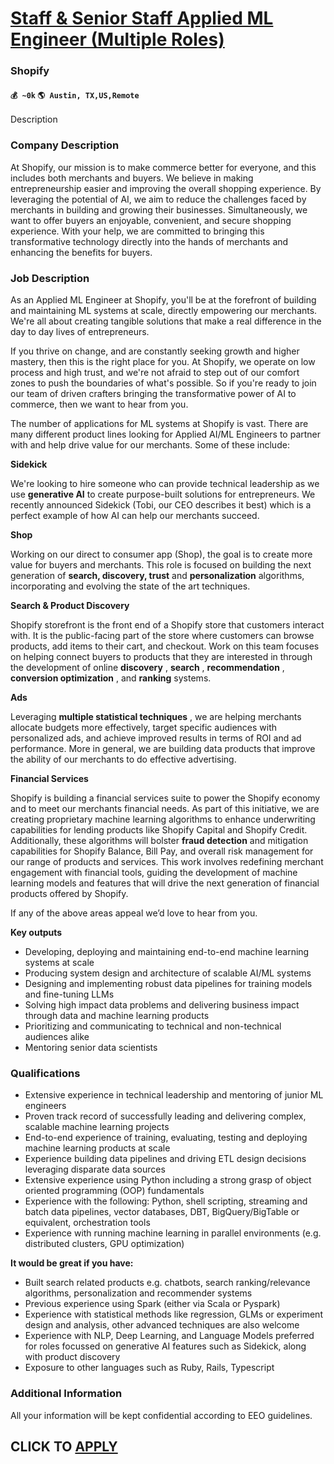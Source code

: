 # [Staff & Senior Staff Applied ML Engineer (Multiple Roles)](https://www.remotewlb.com/apply/staff-senior-staff-applied-ml-engineer-multiple-roles-80226)  
### Shopify  
#### `💰 ~0k` `🌎 Austin, TX,US,Remote`  

Description

### Company Description

At Shopify, our mission is to make commerce better for everyone, and this includes both merchants and buyers. We believe in making entrepreneurship easier and improving the overall shopping experience. By leveraging the potential of AI, we aim to reduce the challenges faced by merchants in building and growing their businesses. Simultaneously, we want to offer buyers an enjoyable, convenient, and secure shopping experience. With your help, we are committed to bringing this transformative technology directly into the hands of merchants and enhancing the benefits for buyers.

### Job Description

As an Applied ML Engineer at Shopify, you'll be at the forefront of building and maintaining ML systems at scale, directly empowering our merchants. We're all about creating tangible solutions that make a real difference in the day to day lives of entrepreneurs.

If you thrive on change, and are constantly seeking growth and higher mastery, then this is the right place for you. At Shopify, we operate on low process and high trust, and we're not afraid to step out of our comfort zones to push the boundaries of what's possible. So if you're ready to join our team of driven crafters bringing the transformative power of AI to commerce, then we want to hear from you.

The number of applications for ML systems at Shopify is vast. There are many different product lines looking for Applied AI/ML Engineers to partner with and help drive value for our merchants. Some of these include:

 **Sidekick**

We're looking to hire someone who can provide technical leadership as we use **generative AI** to create purpose-built solutions for entrepreneurs. We recently announced Sidekick (Tobi, our CEO describes it best) which is a perfect example of how AI can help our merchants succeed.

 **Shop**

Working on our direct to consumer app (Shop), the goal is to create more value for buyers and merchants. This role is focused on building the next generation of **search, discovery, trust** and **personalization** algorithms, incorporating and evolving the state of the art techniques.

**Search & Product Discovery**

Shopify storefront is the front end of a Shopify store that customers interact with. It is the public-facing part of the store where customers can browse products, add items to their cart, and checkout. Work on this team focuses on helping connect buyers to products that they are interested in through the development of online **discovery** , **search** , **recommendation** , **conversion optimization** , and **ranking** systems.

 **Ads**

Leveraging **multiple statistical techniques** , we are helping merchants allocate budgets more effectively, target specific audiences with personalized ads, and achieve improved results in terms of ROI and ad performance. More in general, we are building data products that improve the ability of our merchants to do effective advertising.

**Financial Services**

Shopify is building a financial services suite to power the Shopify economy and to meet our merchants financial needs. As part of this initiative, we are creating proprietary machine learning algorithms to enhance underwriting capabilities for lending products like Shopify Capital and Shopify Credit. Additionally, these algorithms will bolster **fraud detection** and mitigation capabilities for Shopify Balance, Bill Pay, and overall risk management for our range of products and services. This work involves redefining merchant engagement with financial tools, guiding the development of machine learning models and features that will drive the next generation of financial products offered by Shopify.

If any of the above areas appeal we’d love to hear from you.

**Key outputs**

  * Developing, deploying and maintaining end-to-end machine learning systems at scale
  * Producing system design and architecture of scalable AI/ML systems
  * Designing and implementing robust data pipelines for training models and fine-tuning LLMs
  * Solving high impact data problems and delivering business impact through data and machine learning products
  * Prioritizing and communicating to technical and non-technical audiences alike
  * Mentoring senior data scientists

### Qualifications

  * Extensive experience in technical leadership and mentoring of junior ML engineers
  * Proven track record of successfully leading and delivering complex, scalable machine learning projects
  * End-to-end experience of training, evaluating, testing and deploying machine learning products at scale
  * Experience building data pipelines and driving ETL design decisions leveraging disparate data sources
  * Extensive experience using Python including a strong grasp of object oriented programming (OOP) fundamentals
  * Experience with the following: Python, shell scripting, streaming and batch data pipelines, vector databases, DBT, BigQuery/BigTable or equivalent, orchestration tools
  * Experience with running machine learning in parallel environments (e.g. distributed clusters, GPU optimization)

 **It would be great if you have:**

  * Built search related products e.g. chatbots, search ranking/relevance algorithms, personalization and recommender systems
  * Previous experience using Spark (either via Scala or Pyspark)
  * Experience with statistical methods like regression, GLMs or experiment design and analysis, other advanced techniques are also welcome
  * Experience with NLP, Deep Learning, and Language Models preferred for roles focussed on generative AI features such as Sidekick, along with product discovery
  * Exposure to other languages such as Ruby, Rails, Typescript

### Additional Information

All your information will be kept confidential according to EEO guidelines.

  
## CLICK TO [APPLY](https://www.remotewlb.com/apply/staff-senior-staff-applied-ml-engineer-multiple-roles-80226)

